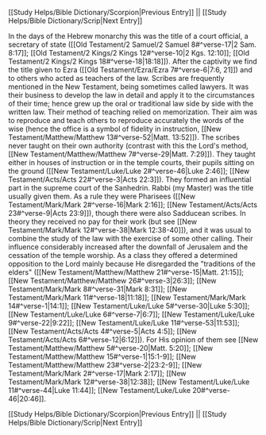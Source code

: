 [[Study Helps/Bible Dictionary/Scorpion|Previous Entry]]  ||  [[Study Helps/Bible Dictionary/Scrip|Next Entry]]

 In the days of the Hebrew monarchy this was the title of a court official, a secretary of state ([[Old Testament/2 Samuel/2 Samuel 8#^verse-17|2 Sam. 8:17]]; [[Old Testament/2 Kings/2 Kings 12#^verse-10|2 Kgs. 12:10]]; [[Old Testament/2 Kings/2 Kings 18#^verse-18|18:18]]). After the captivity we find the title given to Ezra ([[Old Testament/Ezra/Ezra 7#^verse-6|7:6, 21]]) and to others who acted as teachers of the law. Scribes are frequently mentioned in the New Testament, being sometimes called lawyers. It was their business to develop the law in detail and apply it to the circumstances of their time; hence grew up the oral or traditional law side by side with the written law. Their method of teaching relied on memorization. Their aim was to reproduce and teach others to reproduce accurately the words of the wise (hence the office is a symbol of fidelity in instruction, [[New Testament/Matthew/Matthew 13#^verse-52|Matt. 13:52]]). The scribes never taught on their own authority (contrast with this the Lord's method, [[New Testament/Matthew/Matthew 7#^verse-29|Matt. 7:29]]). They taught either in houses of instruction or in the temple courts, their pupils sitting on the ground ([[New Testament/Luke/Luke 2#^verse-46|Luke 2:46]]; [[New Testament/Acts/Acts 22#^verse-3|Acts 22:3]]). They formed an influential part in the supreme court of the Sanhedrin. Rabbi (my Master) was the title usually given them. As a rule they were Pharisees ([[New Testament/Mark/Mark 2#^verse-16|Mark 2:16]]; [[New Testament/Acts/Acts 23#^verse-9|Acts 23:9]]), though there were also Sadducean scribes. In theory they received no pay for their work (but see [[New Testament/Mark/Mark 12#^verse-38|Mark 12:38-40]]), and it was usual to combine the study of the law with the exercise of some other calling. Their influence considerably increased after the downfall of Jerusalem and the cessation of the temple worship. As a class they offered a determined opposition to the Lord mainly because He disregarded the "traditions of the elders" ([[New Testament/Matthew/Matthew 21#^verse-15|Matt. 21:15]]; [[New Testament/Matthew/Matthew 26#^verse-3|26:3]]; [[New Testament/Mark/Mark 8#^verse-31|Mark 8:31]]; [[New Testament/Mark/Mark 11#^verse-18|11:18]]; [[New Testament/Mark/Mark 14#^verse-1|14:1]]; [[New Testament/Luke/Luke 5#^verse-30|Luke 5:30]]; [[New Testament/Luke/Luke 6#^verse-7|6:7]]; [[New Testament/Luke/Luke 9#^verse-22|9:22]]; [[New Testament/Luke/Luke 11#^verse-53|11:53]]; [[New Testament/Acts/Acts 4#^verse-5|Acts 4:5]]; [[New Testament/Acts/Acts 6#^verse-12|6:12]]). For His opinion of them see [[New Testament/Matthew/Matthew 5#^verse-20|Matt. 5:20]]; [[New Testament/Matthew/Matthew 15#^verse-1|15:1-9]]; [[New Testament/Matthew/Matthew 23#^verse-2|23:2-9]]; [[New Testament/Mark/Mark 2#^verse-17|Mark 2:17]]; [[New Testament/Mark/Mark 12#^verse-38|12:38]]; [[New Testament/Luke/Luke 11#^verse-44|Luke 11:44]]; [[New Testament/Luke/Luke 20#^verse-46|20:46]].

[[Study Helps/Bible Dictionary/Scorpion|Previous Entry]]  ||  [[Study Helps/Bible Dictionary/Scrip|Next Entry]]